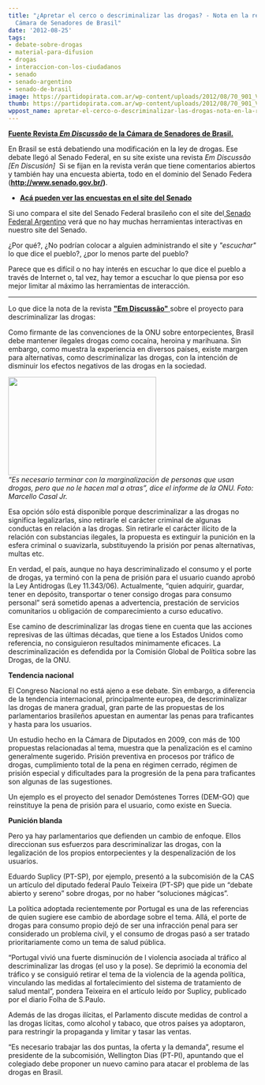 ```yaml
---
title: "¿Apretar el cerco o descriminalizar las drogas? - Nota en la revista de la
  Cámara de Senadores de Brasil"
date: '2012-08-25'
tags:
- debate-sobre-drogas
- material-para-difusion
- drogas
- interaccion-con-los-ciudadanos
- senado
- senado-argentino
- senado-de-brasil
image: https://partidopirata.com.ar/wp-content/uploads/2012/08/70_901_Vicio_Viciado_04.jpg
thumb: https://partidopirata.com.ar/wp-content/uploads/2012/08/70_901_Vicio_Viciado_04-150x150.jpg
wppost_name: apretar-el-cerco-o-descriminalizar-las-drogas-nota-en-la-revista-de-la-camara-de-senadores-de-brasil
---
```


<strong><a href="http://www.senado.gov.br/NOTICIAS/JORNAL/EMDISCUSSAO/dependencia-quimica/mundo-e-as-drogas/apertar-o-cerco-ou-descriminalizar-as-drogas.aspx" target="_blank">Fuente Revista <em>Em Discussão</em> de la Cámara de Senadores de Brasil.</a></strong>

En Brasil se está debatiendo una modificación en la ley de drogas. Ese debate llegó al Senado Federal, en su site existe una revista <em>Em Discussão [En Discusión] </em> Si se fijan en la revista verán que tiene comentarios abiertos y también hay una encuesta abierta, todo en el dominio del Senado Federa (<strong><a href="http://www.senado.gov.br/">http://www.senado.gov.br/</a>)</strong>.
<ul>
	<li><strong><a href="http://www.senado.gov.br/noticias/DataSenado/enquetes.asp" target="_blank">Acá pueden ver las encuestas en el site del Senado</a></strong></li>
</ul>
Si uno compara el site del Senado Federal brasileño con el site del<a href="http://www.senado.gov.ar/" target="_blank"> Senado Federal Argentino</a> verá que no hay muchas herramientas interactivas en nuestro site del Senado.

¿Por qué?, ¿No podrían colocar a alguien administrando el site y <em>"escuchar"</em> lo que dice el pueblo?, ¿por lo menos parte del pueblo?

Parece que es difícil o no hay interés en escuchar lo que dice el pueblo a través de Internet o, tal vez, hay temor a escuchar lo que piensa por eso mejor limitar al máximo las herramientas de interacción.

<hr />

Lo que dice la nota de la revista <a href="http://www.senado.gov.br/NOTICIAS/JORNAL/EMDISCUSSAO/dependencia-quimica/mundo-e-as-drogas/apertar-o-cerco-ou-descriminalizar-as-drogas.aspx" target="_blank"><strong>"Em Discussão"</strong> </a>sobre el proyecto para descriminalizar las drogas:

Como firmante de las convenciones de la ONU sobre entorpecientes, Brasil debe mantener ilegales drogas como cocaína, heroina y marihuana. Sin embargo, como muestra la experiencia en diversos países, existe margen para alternativas, como descriminalizar las drogas, con la intención de disminuir los efectos negativos de las drogas en la sociedad.

<a href="https://partidopirata.com.ar/wp-content/uploads/2012/08/70_901_Vicio_Viciado_04.jpg"><img class="size-medium wp-image-6192" title="Fotos produzidas por terceiros." src="https://partidopirata.com.ar/wp-content/uploads/2012/08/70_901_Vicio_Viciado_04-300x199.jpg" alt="" width="300" height="199" /></a> <br /><em>“Es necesario terminar con la marginalización de personas que usan drogas, pero que no le hacen mal a otras”, dice el informe de la ONU. Foto: Marcello Casal Jr.</em>


Esa opción sólo está disponible porque descriminalizar a las drogas no significa legalizarlas, sino retirarle el carácter criminal de algunas conductas en relación a las drogas. Sin retirarle el carácter ilícito de la relación con substancias ilegales, la propuesta es extinguir la punición en la esfera criminal o suavizarla, substituyendo la prisión por penas alternativas, multas etc.

En verdad, el país, aunque no haya descriminalizado el consumo y el porte de drogas, ya terminó con la pena de prisión para el usuario cuando aprobó la Ley Antidrogas (Ley 11.343/06). Actualmente, “quien adquirir, guardar, tener en depósito, transportar o tener consigo drogas para consumo personal” será sometido apenas a advertencia, prestación de servicios comunitarios u obligación de comparecimiento a curso educativo.

Ese camino de descriminalizar las drogas tiene en cuenta que las acciones represivas de las últimas décadas, que tiene a los Estados Unidos como referencia, no consiguieron resultados minimamente eficaces. La descriminalización es defendida por la Comisión Global de Política sobre las Drogas, de la ONU.

<strong>Tendencia nacional</strong>

El Congreso Nacional no está ajeno a ese debate. Sin embargo, a diferencia de la tendencia internacional, principalmente europea, de descriminalizar las drogas de manera gradual, gran parte de las propuestas de los parlamentarios brasileños apuestan en aumentar las penas para traficantes y hasta para los usuarios.

Un estudio hecho en la Cámara de Diputados en 2009, con más de 100 propuestas relacionadas al tema, muestra que la penalización es el camino generalmente sugerido. Prisión preventiva en procesos por tráfico de drogas, cumplimiento total de la pena en régimen cerrado, régimen de prisión especial y dificultades para la progresión de la pena para traficantes son algunas de las sugestiones.

Un ejemplo es el proyecto del senador Demóstenes Torres (DEM-GO) que reinstituye la pena de prisión para el usuario, como existe en Suecia.

<strong>Punición blanda</strong>

Pero ya hay parlamentarios que defienden un cambio de enfoque. Ellos direccionan sus esfuerzos para descriminalizar las drogas, con la legalización de los propios entorpecientes y la despenalización de los usuarios.

Eduardo Suplicy (PT-SP), por ejemplo, presentó a la subcomisión de la CAS un artículo del diputado federal Paulo Teixeira (PT-SP) que pide un “debate abierto y sereno” sobre drogas, por no haber “soluciones mágicas”.

La política adoptada recientemente por Portugal es una de las referencias de quien sugiere ese cambio de abordage sobre el tema. Allá, el porte de drogas para consumo propio dejó de ser una infracción penal para ser considerado un problema civil, y el consumo de drogas pasó a ser tratado prioritariamente como un tema de salud pública.

“Portugal vivió una fuerte disminución de l violencia asociada al tráfico al descriminalizar las drogas (el uso y la pose). Se deprimió la economia del tráfico y se consiguió retirar el tema de la violencia de la agenda política, vinculando las medidas al fortalecimiento del sistema de tratamiento de salud mental”, pondera Teixeira en el artículo leído por Suplicy, publicado por el diario Folha de S.Paulo.

Además de las drogas ilícitas, el Parlamento discute medidas de control a las drogas lícitas, como alcohol y tabaco, que otros países ya adoptaron, para restringir la propaganda y limitar y tasar las ventas.

“Es necesario trabajar las dos puntas, la oferta y la demanda”, resume el presidente de la subcomisión, Wellington Dias (PT-PI), apuntando que el colegiado debe proponer un nuevo camino para atacar el problema de las drogas en Brasil.

&nbsp;
